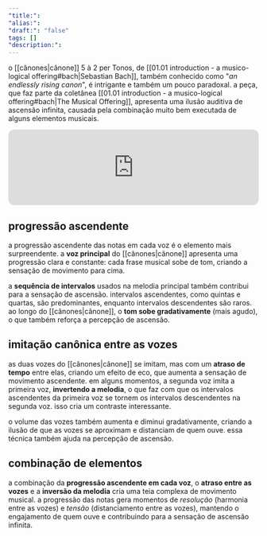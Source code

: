 ```yaml
---
"title:": 
"alias:": 
"draft:": "false"
tags: []
"description:":
---
```

o [[cânones|cânone]] 5 à 2 per Tonos, de [[01.01 introduction - a musico-logical offering#bach|Sebastian Bach]], também conhecido como "*an endlessly rising canon*", é intrigante e também um pouco paradoxal. a peça, que faz parte da coletânea [[01.01 introduction - a musico-logical offering#bach|The Musical Offering]], apresenta uma ilusão auditiva de ascensão infinita, causada pela combinação muito bem executada de alguns elementos musicais.

<iframe style="border-radius:12px" src="https://open.spotify.com/embed/track/1Pay2BTVi29FTJWenQz6NW?utm_source=generator&theme=0" width="100%" height="152" frameBorder="0" allowfullscreen="" allow="autoplay; clipboard-write; encrypted-media; fullscreen; picture-in-picture" loading="lazy"></iframe>

## progressão ascendente
a progressão ascendente das notas em cada voz é o elemento mais surpreendente. a **voz principal** do [[cânones|cânone]] apresenta uma progressão clara e constante: cada frase musical sobe de tom, criando a sensação de movimento para cima.

a **sequência de intervalos** usados na melodia principal também contribui para a sensação de ascensão. intervalos ascendentes, como quintas e quartas, são predominantes, enquanto intervalos descendentes são raros. ao longo do [[cânones|cânone]], o **tom sobe gradativamente** (mais agudo), o que também reforça a percepção de ascensão.

## imitação canônica entre as vozes
as duas vozes do [[cânones|cânone]] se imitam, mas com um **atraso de tempo** entre elas, criando um efeito de eco, que aumenta a sensação de movimento ascendente. em alguns momentos, a segunda voz imita a primeira voz, **invertendo a melodia**, o que faz com que os intervalos ascendentes da primeira voz se tornem os intervalos descendentes na segunda voz. isso cria um contraste interessante.

o volume das vozes também aumenta e diminui gradativamente, criando a ilusão de que as vozes se aproximam e distanciam de quem ouve. essa técnica também ajuda na percepção de ascensão.

## combinação de elementos
a combinação da **progressão ascendente em cada voz**, o **atraso entre as vozes** e a **inversão da melodia** cria uma teia complexa de movimento musical. a progressão das notas gera momentos de *resolução* (harmonia entre as vozes) e *tensão* (distanciamento entre as vozes), mantendo o engajamento de quem ouve e contribuindo para a sensação de ascensão infinita.